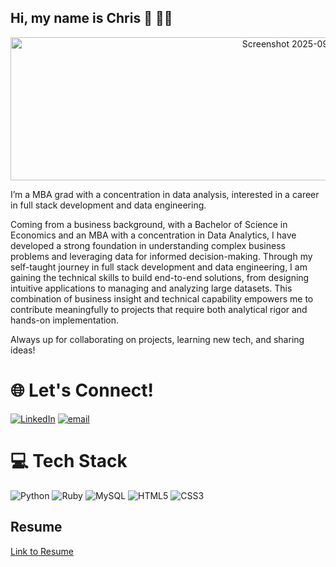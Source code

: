 ## Hi, my name is Chris 👋 🧑‍💻

<p align="center">
<img width="983" height="229" alt="Screenshot 2025-09-03 at 4 30 54 PM" src="https://github.com/user-attachments/assets/2cc3a684-076e-4c37-af40-ec3a29e017af" />


I’m a MBA grad with a concentration in data analysis, interested in a career in full stack development and data engineering.

Coming from a business background, with a Bachelor of Science in Economics and an MBA with a concentration in Data Analytics, I have developed a strong foundation in understanding complex business problems and leveraging data for informed decision-making. Through my self-taught journey in full stack development and data engineering, I am gaining the technical skills to build end-to-end solutions, from designing intuitive applications to managing and analyzing large datasets. This combination of business insight and technical capability empowers me to contribute meaningfully to projects that require both analytical rigor and hands-on implementation.

Always up for collaborating on projects, learning new tech, and sharing ideas! 


# 🌐 Let's Connect!
[![LinkedIn](https://img.shields.io/badge/LinkedIn-%230077B5.svg?logo=linkedin&logoColor=white)](https://linkedin.com/in/chrisdohyunkim) [![email](https://img.shields.io/badge/Email-D14836?logo=gmail&logoColor=white)](mailto:chrisdohyunkim@gmail.com) 

# 💻 Tech Stack
![Python](https://img.shields.io/badge/python-3670A0?style=for-the-badge&logo=python&logoColor=ffdd54) ![Ruby](https://img.shields.io/badge/ruby-%23CC342D.svg?style=for-the-badge&logo=ruby&logoColor=white) ![MySQL](https://img.shields.io/badge/mysql-4479A1.svg?style=for-the-badge&logo=mysql&logoColor=white) ![HTML5](https://img.shields.io/badge/html5-%23E34F26.svg?style=for-the-badge&logo=html5&logoColor=white) ![CSS3](https://img.shields.io/badge/css3-%231572B6.svg?style=for-the-badge&logo=css3&logoColor=white)

## Resume
[Link to Resume](https://github.com/user-attachments/files/22124838/RESUME.pdf)

<!-- Proudly created with GPRM ( https://gprm.itsvg.in ) -->
